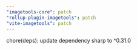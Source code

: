 ```yaml
---
"imagetools-core": patch
"rollup-plugin-imagetools": patch
"vite-imagetools": patch
---
```


chore(deps): update dependency sharp to ^0.31.0
